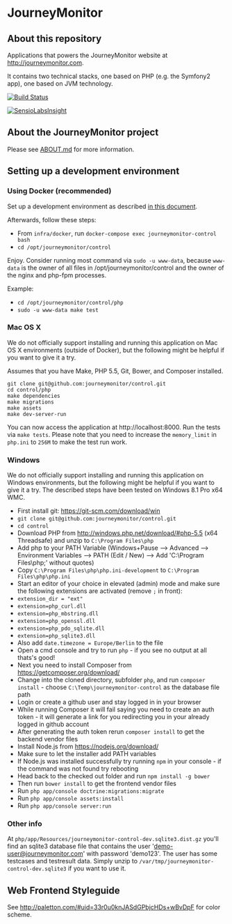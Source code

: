 # JourneyMonitor

## About this repository

Applications that powers the JourneyMonitor website at http://journeymonitor.com.

It contains two technical stacks, one based on PHP (e.g. the Symfony2 app), one based on JVM technology.

[![Build Status](https://travis-ci.org/journeymonitor/control.png?branch=master)](https://travis-ci.org/journeymonitor/control)

[![SensioLabsInsight](https://insight.sensiolabs.com/projects/4929a5b2-4be3-46e2-8c6d-28d46fd0e862/big.png)](https://insight.sensiolabs.com/projects/4929a5b2-4be3-46e2-8c6d-28d46fd0e862)


## About the JourneyMonitor project

Please see [ABOUT.md](https://github.com/journeymonitor/infra/blob/master/ABOUT.md) for more information.


## Setting up a development environment

### Using Docker (recommended)

Set up a development environment as described [in this document](https://github.com/journeymonitor/infra/blob/master/README.md#setting-up-a-development-environment).

Afterwards, follow these steps:

- From `infra/docker`, run `docker-compose exec journeymonitor-control bash`
- `cd /opt/journeymonitor/control`

Enjoy. Consider running most command via `sudo -u www-data`, because `www-data` is the owner of all files in
/opt/journeymonitor/control and the owner of the nginx and php-fpm processes.

Example:
- `cd /opt/journeymonitor/control/php`
- `sudo -u www-data make test`


### Mac OS X

We do not officially support installing and running this application on Mac OS X environments (outside of Docker), but
the following might be helpful if you want to give it a try.

Assumes that you have Make, PHP 5.5, Git, Bower, and Composer installed.

    git clone git@github.com:journeymonitor/control.git
    cd control/php
    make dependencies
    make migrations
    make assets
    make dev-server-run

You can now access the application at http://localhost:8000. Run the tests via `make tests`. Please note that you need
to increase the `memory_limit` in `php.ini` to `256M` to make the test run work.


### Windows

We do not officially support installing and running this application on Windows environments, but the following might be
helpful if you want to give it a try. The described steps have been tested on Windows 8.1 Pro x64 WMC.

- First install git: https://git-scm.com/download/win
- `git clone git@github.com:journeymonitor/control.git`
- `cd control`
- Download PHP from http://windows.php.net/download/#php-5.5 (x64 Threadsafe) and unzip to `C:\Program Files\php`
- Add php to your PATH Variable (Windows+Pause --> Advanced --> Environment Variables --> PATH (Edit / New) --> Add
  'C:\Program Files\php;' without quotes)
- Copy `C:\Program Files\php\php.ini-development` to `C:\Program Files\php\php.ini`
- Start an editor of your choice in elevated (admin) mode and make sure the following extensions are activated (remove
  `;` in front):
- `extension_dir = "ext"`
- `extension=php_curl.dll`
- `extension=php_mbstring.dll`
- `extension=php_openssl.dll`
- `extension=php_pdo_sqlite.dll`
- `extension=php_sqlite3.dll`
- Also add `date.timezone = Europe/Berlin` to the file
- Open a cmd console and try to run `php` - if you see no output at all thats's good!
- Next you need to install Composer from https://getcomposer.org/download/
- Change into the cloned directory, subfolder `php`, and run `composer install` - choose
  `C:\Temp\journeymonitor-control` as the database file path
- Login or create a github user and stay logged in in your browser
- While running Composer it will fail saying you need to create an auth token - it will generate a link for you
  redirecting you in your already logged in github account
- After generating the auth token rerun `composer install` to get the backend vendor files
- Install Node.js from https://nodejs.org/download/
- Make sure to let the installer add PATH variables
- If Node.js was installed successfully try running `npm` in your console - if the command was not found try rebooting
- Head back to the checked out folder and run `npm install -g bower`
- Then run `bower install` to get the frontend vendor files
- Run `php app/console doctrine:migrations:migrate`
- Run `php app/console assets:install`
- Run `php app/console server:run`


### Other info

At `php/app/Resources/journeymonitor-control-dev.sqlite3.dist.gz` you'll find an sqlite3 database file that contains the
user 'demo-user@journeymonitor.com' with password 'demo123'. The user has some testcases and testresult data. Simply
unzip to `/var/tmp/journeymonitor-control-dev.sqlite3` if you want to use it.


## Web Frontend Styleguide

See http://paletton.com/#uid=33r0u0knJASdGPbjcHDs+wBvDpF for color scheme.

